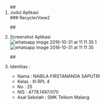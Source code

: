 <ol>
##<li> Judul Aplikasi </li>
### RecyclerView2
 
##<li> Screenshot Aplikasi </li>
![whatsapp image 2016-10-31 at 11 11 35 1](https://cloud.githubusercontent.com/assets/22027035/19957392/0022ae90-a1c9-11e6-8eff-69a7cc64bb2e.jpeg)
![whatsapp image 2016-10-31 at 11 11 35](https://cloud.githubusercontent.com/assets/22027035/19957391/002254f4-a1c9-11e6-9d4e-764b9f6cf253.jpeg)

##<li> Identitas : </li>

<ul>
<li> Nama : NABILA FIRSTANANDA SAPUTRI </li>
<li> Kelas : XI RPL 4 </li>
<li> No : 25 </li>
<li> NIS : 4778.1497/070 </li>
<li> Asal Sekolah : SMK Telkom Malang </li>
</ul>

